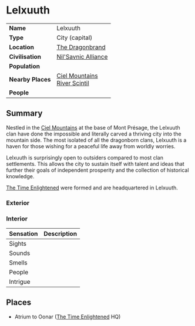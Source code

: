 # Lelxuuth

|||
| --- | --- |
| **Name** | Lelxuuth | place.4
| **Type** | City (capital) |
| **Location** | [The Dragonbrand](../../civilisations/nilsavnic-alliance/states/the-dragonbrand.md) |
| **Civilisation** | [Nil'Savnic Alliance](../../civilisations/nilsavnic-alliance/nilsavnic-alliance.md) |
| **Population** | |
| **Nearby Places** | [Ciel Mountains](../mountains/ciel-mountains.md)<br>[River Scintil](../rivers-lakes/river-scintil.md) |
| **People** | |

## Summary

Nestled in the [Ciel Mountains](../mountains/ciel-mountains.md) at the base of Mont Présage, the Lelxuuth clan have done the impossible and literally carved a thriving city into the mountain side. The most isolated of all the dragonborn clans, Lelxuuth is a haven for those wishing for a peaceful life away from worldly worries.

Lelxuuth is surprisingly open to outsiders compared to most clan settlements. This allows the city to sustain itself with talent and ideas that further their goals of independent prosperity and the collection of historical knowledge.

[The Time Enlightened](../../organisations/the-time-enlightened.md) were formed and are headquartered in Lelxuuth.

### Exterior

### Interior

| Sensation | Description |
| ---- | --- |
| Sights | |
| Sounds | |
| Smells | |
| People | |
| Intrigue | |

## Places

- Atrium to Oonar ([The Time Enlightened](../../organisations/the-time-enlightened.md) HQ)
